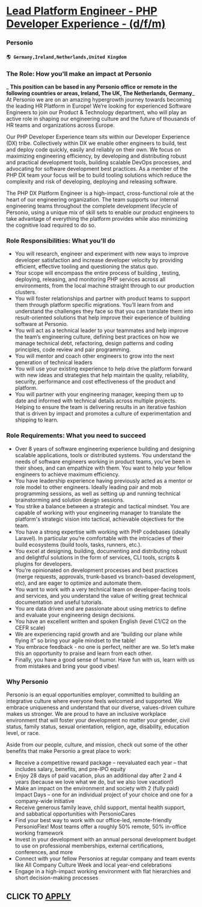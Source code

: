 # [Lead Platform Engineer - PHP Developer Experience - (d/f/m)](https://www.remotewlb.com/apply/lead-platform-engineer-php-developer-experience-d-f-m-77293)  
### Personio  
#### `🌎 Germany,Ireland,Netherlands,United Kingdom`  

### The Role: How you'll make an impact at Personio

 _ **This position can be based in any Personio office or remote in the following countries or areas, Ireland, The UK, The Netherlands, Germany**_  
At Personio we are on an amazing hypergrowth journey towards becoming the leading HR Platform in Europe! We’re looking for experienced Software Engineers to join our Product & Technology department, who will play an active role in shaping our engineering culture and the future of thousands of HR teams and organizations across Europe.

Our PHP Developer Experience team sits within our Developer Experience (DX) tribe. Collectively within DX we enable other engineers to build, test and deploy code quickly, easily and reliably on their own. We focus on maximizing engineering efficiency, by developing and distributing robust and practical development tools, building scalable DevOps processes, and advocating for software development best practices. As a member of the PHP DX team your focus will be to build tooling solutions which reduce the complexity and risk of developing, deploying and releasing software.

The PHP DX Platform Engineer is a high-impact, cross-functional role at the heart of our engineering organization. The team supports our internal engineering teams throughout the complete development lifecycle of Personio, using a unique mix of skill sets to enable our product engineers to take advantage of everything the platform provides while also minimizing the cognitive load required to do so.

### Role Responsibilities: What you'll do

  * You will research, engineer and experiment with new ways to improve developer satisfaction and increase developer velocity by providing efficient, effective tooling and questioning the status quo. 
  * Your scope will encompass the entire process of building , testing, deploying, releasing, and monitoring PHP services across all environments, from the local machine straight through to our production clusters.
  * You will foster relationships and partner with product teams to support them through platform specific migrations. You’ll learn from and understand the challenges they face so that you can translate them into result-oriented solutions that help improve their experience of building software at Personio.
  * You will act as a technical leader to your teammates and help improve the team’s engineering culture, defining best practices on how we manage technical debt, refactoring, design patterns and coding principles, code review and pair programming. 
  * You will mentor and coach other engineers to grow into the next generation of technical leaders
  * You will use your existing experience to help drive the platform forward with new ideas and strategies that help maintain the quality, reliability, security, performance and cost effectiveness of the product and platform.
  * You will partner with your engineering manager, keeping them up to date and informed with technical details across multiple projects. Helping to ensure the team is delivering results in an iterative fashion that is driven by impact and promotes a culture of experimentation and shipping to learn.

### Role Requirements: What you need to succeed

  * Over 8 years of software engineering experience building and designing scalable applications, tools or distributed systems. You understand the needs of software engineers working in product teams, you’ve been in their shoes, and can empathize with them. You want to help your fellow engineers to achieve maximum efficiency.
  * You have leadership experience having previously acted as a mentor or role model to other engineers. Ideally leading pair and mob programming sessions, as well as setting up and running technical brainstorming and solution design sessions.
  * You strike a balance between a strategic and tactical mindset. You are capable of working with your engineering manager to translate the platform's strategic vision into tactical, achievable objectives for the team.
  * You have a strong expertise with working with PHP codebases (ideally Laravel). In particular you’re comfortable with the intricacies of their build ecosystems (build tools, tasks, runners, etc.).
  * You excel at designing, building, documenting and distributing robust and delightful solutions in the form of services, CLI tools, scripts & plugins for developers.
  * You’re opinionated on development processes and best practices (merge requests, approvals, trunk-based vs branch-based development, etc), and are eager to optimize and automate them.
  * You want to work with a very technical team on developer-facing tools and services, and you understand the value of writing great technical documentation and useful tutorials.
  * You are data driven and are passionate about using metrics to define and evaluate your engineering design decisions.
  * You have an excellent written and spoken English (level C1/C2 on the CEFR scale)
  * We are experiencing rapid growth and are “building our plane while flying it” so bring your agile mindset to the table!
  * You embrace feedback - no one is perfect, neither are we. So let’s make this an opportunity to praise and learn from each other.
  * Finally, you have a good sense of humor. Have fun with us, learn with us from mistakes and bring your good vibes!

### Why Personio

Personio is an equal opportunities employer, committed to building an integrative culture where everyone feels welcomed and supported. We embrace uniqueness and understand that our diverse, values-driven culture makes us stronger. We are proud to have an inclusive workplace environment that will foster your development no matter your gender, civil status, family status, sexual orientation, religion, age, disability, education level, or race.  
  
Aside from our people, culture, and mission, check out some of the other benefits that make Personio a great place to work:  
  

  * Receive a competitive reward package – reevaluated each year – that includes salary, benefits, and pre-IPO equity
  * Enjoy 28 days of paid vacation, plus an additional day after 2 and 4 years (because we love what we do, but we also love vacation!)
  * Make an impact on the environment and society with 2 (fully paid) Impact Days – one for an individual project of your choice and one for a company-wide initiative
  * Receive generous family leave, child support, mental health support, and sabbatical opportunities with PersonioCares
  * Find your best way to work with our office-led, remote-friendly PersonioFlex! Most teams offer a roughly 50% remote, 50% in-office working framework
  * Invest in your development with an annual personal development budget to use on professional memberships, external certifications, conferences, and more
  * Connect with your fellow Personios at regular company and team events like All Company Culture Week and local year-end celebrations
  * Engage in a high-impact working environment with flat hierarchies and short decision-making processes

  
## CLICK TO [APPLY](https://www.remotewlb.com/apply/lead-platform-engineer-php-developer-experience-d-f-m-77293)

